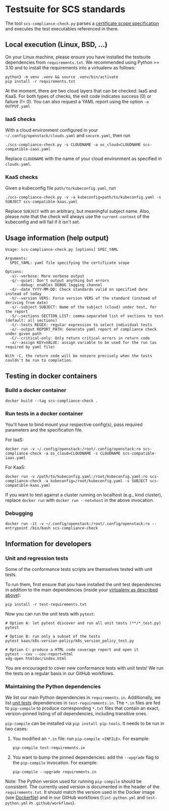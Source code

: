 # Testsuite for SCS standards

The tool `scs-compliance-check.py` parses a
[certificate scope specification](https://github.com/SovereignCloudStack/standards/blob/main/Standards/scs-0003-v1-sovereign-cloud-standards-yaml.md)
and executes the test executables referenced in there.

## Local execution (Linux, BSD, ...)

On your Linux machine, please ensure you have installed the testsuite dependencies
from `requirements.txt`. We recommended using Python >= 3.10 and to install the
requirements into a virtualenv as follows:

```shell
python3 -m venv .venv && source .venv/bin/activate
pip install -r requirements.txt
```

At the moment, there are two cloud layers that can be checked: IaaS and KaaS.
For both types of checks, the exit code indicates success (0) or failure (!= 0).
You can also request a YAML report using the option `-o OUTPUT.yaml`

### IaaS checks

With a cloud environment configured in your `~/.config/openstack/clouds.yaml`
and `secure.yaml`, then run

```shell
./scs-compliance-check.py -s CLOUDNAME -a os_cloud=CLOUDNAME scs-compatible-iaas.yaml
```

Replace `CLOUDNAME` with the name of your cloud environment as
specified in `clouds.yaml`.

### KaaS checks

Given a kubeconfig file `path/to/kubeconfig.yaml`, run

```shell
./scs-compliance-check.py -v -a kubeconfig=path/to/kubeconfig.yaml -s SUBJECT scs-compatible-kaas.yaml
```

Replace `SUBJECT` with an arbitrary, but meaningful subject name.
Also, please note that the check will always use the `current-context` of the kubeconfig and will
fail if it isn't set.

## Usage information (help output)

```text
Usage: scs-compliance-check.py [options] SPEC_YAML

Arguments:
  SPEC_YAML: yaml file specifying the certificate scope

Options:
  -v/--verbose: More verbose output
  -q/--quiet: Don't output anything but errors
     --debug: enables DEBUG logging channel
  -d/--date YYYY-MM-DD: Check standards valid on specified date instead of today
  -V/--version VERS: Force version VERS of the standard (instead of deriving from date)
  -s/--subject SUBJECT: Name of the subject (cloud) under test, for the report
  -S/--sections SECTION_LIST: comma-separated list of sections to test (default: all sections)
  -t/--tests REGEX: regular expression to select individual tests
  -o/--output REPORT_PATH: Generate yaml report of compliance check under given path
  -C/--critical-only: Only return critical errors in return code
  -a/--assign KEY=VALUE: assign variable to be used for the run (as required by yaml file)

With -C, the return code will be nonzero precisely when the tests couldn't be run to completion.
```

## Testing in docker containers

### Build a docker container

```shell
docker build --tag scs-compliance-check .
```

### Run tests in a docker container

You'll have to bind mount your respective config(s), pass required parameters and the specification file.

For IaaS:

```shell
docker run -v ~/.config/openstack:/root/.config/openstack:ro scs-compliance-check -a os_cloud=CLOUDNAME -s CLOUDNAME scs-compatible-iaas.yaml
```

For KaaS:

```shell
docker run -v /path/to/kubeconfig.yaml:/root/kubeconfig.yaml:ro scs-compliance-check -a kubeconfig=/root/kubeconfig.yaml -s SUBJECT scs-compatible-kaas.yaml
```

If you want to test against a cluster running on localhost (e.g., kind cluster), replace
`docker run` with `docker run --net=host` in the above invocation.

### Debugging

```shell
docker run -it -v ~/.config/openstack:/root/.config/openstack:ro --entrypoint /bin/bash scs-compliance-check
```

## Information for developers

### Unit and regression tests

Some of the conformance tests scripts are themselves tested with unit tests.

To run them, first ensure that you have installed the unit test dependencies
in addition to the main dependencies (inside your [virtualenv as described
above](#local-execution-linux-bsd-)):

```shell
pip install -r test-requirements.txt
```

Now you can run the unit tests with `pytest`:

```shell
# Option A: let pytest discover and run all unit tests (**/*_test.py)
pytest

# Option B: run only a subset of the tests
pytest kaas/k8s-version-policy/k8s_version_policy_test.py

# Option C: produce a HTML code coverage report and open it
pytest --cov --cov-report=html
xdg-open htmldoc/index.html
```

You are encouraged to cover new conformance tests with unit tests!
We run the tests on a regular basis in our GitHub workflows.

### Maintaining the Python dependencies

We list our main Python dependencies in `requirements.in`. Additionally, we list
[unit tests](#unit-and-regression-tests) dependencies in `test-requirements.in`.
The `*.in` files are fed to `pip-compile` to produce corresponding `*.txt` files
that contain an exact, version-pinned listing of *all* dependencies, including
transitive ones.

`pip-compile` can be installed via `pip install pip-tools`.
It needs to be run in two cases:

1. You modified an `*.in` file: run `pip-compile <INFILE>`. For example:

   ```shell
   pip-compile test-requirements.in
   ```

2. You want to bump the pinned dependencies: add the `--upgrade` flag to the
   `pip-compile` invocation. For example:

   ```shell
   pip-compile --upgrade requirements.in
   ```

Note: The Python version used for running `pip-compile` should be consistent. The currently
used version is documented in the header of the `requirements.txt`. It should match the
version used in the Docker image (see [Dockerfile](Dockerfile)) and in our GitHub
workflows (`lint-python.yml` and `test-python.yml` in `.github/workflows`).
